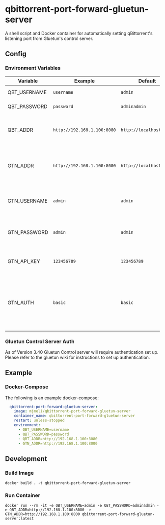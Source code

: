 # qbittorrent-port-forward-gluetun-server

A shell script and Docker container for automatically setting qBittorrent's listening port from Gluetun's control server.

## Config

### Environment Variables

| Variable     | Example                     | Default                      | Description                                                     |
|--------------|-----------------------------|------------------------------|-----------------------------------------------------------------|
| QBT_USERNAME | `username`                  | `admin`                      | qBittorrent username                                            |
| QBT_PASSWORD | `password`                  | `adminadmin`                 | qBittorrent password                                            |
| QBT_ADDR     | `http://192.168.1.100:8080` | `http://localhost:8080`      | HTTP URL for the qBittorrent web UI, with port                  |
| GTN_ADDR     | `http://192.168.1.100:8000` | `http://localhost:8000`      | HTTP URL for the gluetun control server, with port              |
| GTN_USERNAME | `admin`                     | `admin`                      | Only to be set when GTN_AUTH is set to `basic`              |
| GTN_PASSWORD | `admin`                     | `admin`                      | Only to be set when GTN_AUTH is set to `basic`              |
| GTN_API_KEY  | `123456789`                 | `123456789`                  | Only to be set when GTN_AUTH is set to `api`              |
| GTN_AUTH     | `basic`                     | `basic`                      | Gluetun Control server reuqires Auth. Possible options are `basic or `api`. |

### Gluetun Control Server Auth
As of Version 3.40 Gluetun Control server will require authentication set up. Please refer to the gluetun wiki for instructions to set up authentication.

## Example

### Docker-Compose

The following is an example docker-compose:

```yaml
  qbittorrent-port-forward-gluetun-server:
    image: mjmeli/qbittorrent-port-forward-gluetun-server
    container_name: qbittorrent-port-forward-gluetun-server
    restart: unless-stopped
    environment:
      - QBT_USERNAME=username
      - QBT_PASSWORD=password
      - QBT_ADDR=http://192.168.1.100:8080
      - GTN_ADDR=http://192.168.1.100:8000
```

## Development

### Build Image

`docker build . -t qbittorrent-port-forward-gluetun-server`

### Run Container

`docker run --rm -it -e QBT_USERNAME=admin -e QBT_PASSWORD=adminadmin -e QBT_ADDR=http://192.168.1.100:8080 -e GTN_ADDR=http://192.168.1.100:8000 qbittorrent-port-forward-gluetun-server:latest`
